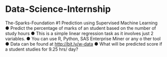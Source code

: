 # Data-Science-Internship
The-Sparks-Foundation #1 Prediction using Supervised Machine Learning ● Predict the percentage of marks of an student based on the number of study hours ● This is a simple linear regression task as it involves just 2 variables. ● You can use R, Python, SAS Enterprise Miner or any o ther tool ● Data can be found at http://bit.ly/w-data ● What will be predicted score if a student studies for 9.25 hrs/ day?
